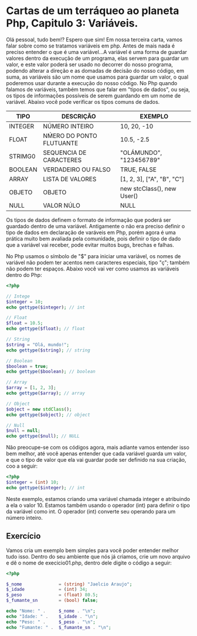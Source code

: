 # Cartas de um terráqueo ao planeta Php, Capitulo 3: Variáveis.

Olá pessoal, tudo bem!? Espero que sim!
Em nossa terceira carta, vamos falar sobre como se tratamos variáveis em php.
Antes de mais nada é preciso entender o que é uma variável...A variável é uma forma de guardar valores dentro da execução de um programa, 
elas servem para guardar um valor, e este valor poderá ser usado no decorrer do nosso programa, podendo alterar a direção e as domadas de 
decisão do nosso código, em suma, as variáveis são um nome que usamos para guardar um valor, o qual poderemos usar durante a execução do nosso código.
No Php quando falamos de variáveis, também temos que falar em "tipos de dados", ou seja, os tipos de informações possíveis de serem guardando em um 
nome de variável. Abaixo você pode verificar os tipos comuns de dados.

TIPO      | DESCRIÇÃO                 | EXEMPLO
--------- | --------------------------|-------------
INTEGER   | NÚMERO INTEIRO            | 10, 20, -10
FLOAT     | NḾERO DO PONTO FLUTUANTE  | 10.5, -2.5 
STRIMG0   | SEQUENCIA DE CARACTERES   | "OLÁMUNDO", "123456789"
BOOLEAN   | VERDADEIRO OU FALSO       | TRUE, FALSE
ARRAY     | LISTA DE VALORES          | [1, 2, 3], ["A", "B", "C"]
OBJETO    | OBJETO                    | new stcClass(), new User()
NULL      | VALOR NÚLO                | NULL

Os tipos de dados definem o formato de informação que poderá ser guardado dentro de uma variável. Antigamente o não era preciso definir 
o tipo de dados em declaração de varáveis em Php, porém agora é uma prática muito bem avaliada pela comunidade, pois definir o tipo de dado 
que a variável vai receber, pode evitar muitos bugs, brechas e falhas.

No Php usamos o símbolo de "$" para iniciar uma variável, os nomes de variável não podem ter acentos nem caracteres especiais, tipo "ç"; 
também não podem ter espaços. Abaixo você vai ver como usamos as variáveis dentro do Php:

~~~php
<?php

// Intege
$integer = 10;
echo gettype($integer); // int

// Float
$float = 10.5;
echo gettype($float); // float

// String
$string = "Olá, mundo!";
echo gettype($string); // string

// Boolean
$boolean = true;
echo gettype($boolean); // boolean

// Array
$array = [1, 2, 3];
echo gettype($array); // array

// Object
$object = new stdClass();
echo gettype($object); // object

// Null
$null = null;
echo gettype($null); // NULL
~~~

Não preocupe-se com os códigos agora, mais adiante vamos entender isso bem melhor, até você apenas entender que cada variável guarda um valor, 
e que o tipo de valor que ela vai guardar pode ser definido na sua criação, coo a seguir:


~~~php
<?php
$integer = (int) 10;
echo gettype($integer); // int
~~~

Neste exemplo, estamos criando uma variável chamada integer e atribuindo a ela o valor 10. Estamos também usando o operador (int) para 
definir o tipo da variável como int. O operador (int) converte seu operando para um número inteiro.

## Exercício

Vamos cria um exemplo bem simples para você poder entender melhor tudo isso.
Dentro do seu ambiente que nós já criamos, crie um novo arquivo e dê o nome de execicio01.php, dentro dele digite o código a seguir:

~~~php
<?php

$_nome              = (string) "Jaelcio Araujo";
$_idade             = (int) 34;
$_peso              = (float) 80.5;
$_fumante_sn        = (bool) false;

echo "Nome: " .     $_nome . "\n";
echo "Idade: " .    $_idade . "\n";
echo "Peso: " .     $_peso . "\n";
echo "Fumante: " .  $_fumante_sn . "\n";
~~~




















